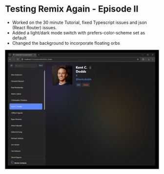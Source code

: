 # Testing Remix Again - Episode II

- Worked on the 30 minute Tutorial, fixed Typescript issues and json (React Router) issues.
- Added a light/dark mode switch with prefers-color-scheme set as default
- Changed the background to incorporate floating orbs

![Rocky Linux Chris](/public/images/Dark-Mode-Contacts-BG.jpg)

